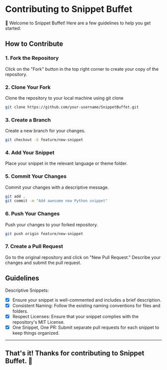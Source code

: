 # Contributing to Snippet Buffet

👋 Welcome to Snippet Buffet! Here are a few guidelines to help you get started:

## How to Contribute

### 1. Fork the Repository
Click on the "Fork" button in the top right corner to create your copy of the repository.
### 2. Clone Your Fork 
Clone the repository to your local machine using git clone
```bash
git clone https://github.com/your-username/SnippetBuffet.git
```
### 3. Create a Branch 
Create a new branch for your changes.
```bash
git checkout -b feature/new-snippet
```
### 4. Add Your Snippet 
Place your snippet in the relevant language or theme folder.
### 5. Commit Your Changes
Commit your changes with a descriptive message.
```bash
git add .
git commit -m "Add awesome new Python snippet"
```
### 6. Push Your Changes
Push your changes to your forked repository.
```bash
git push origin feature/new-snippet
```
### 7. Create a Pull Request
Go to the original repository and click on "New Pull Request."
Describe your changes and submit the pull request.

## Guidelines
Descriptive Snippets:

- [x] Ensure your snippet is well-commented and includes a brief description.
- [x] Consistent Naming: Follow the existing naming conventions for files and folders.
- [x] Respect Licenses: Ensure that your snippet complies with the repository's MIT License.
- [x] One Snippet, One PR: Submit separate pull requests for each snippet to keep things organized.
 --- 
## That's it! Thanks for contributing to Snippet Buffet. 🚀

